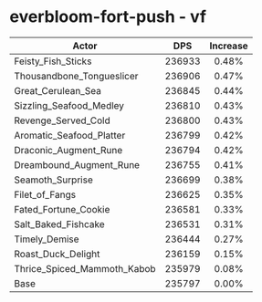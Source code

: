 # everbloom-fort-push - vf
| Actor | DPS | Increase |
|---|:---:|:---:|
|Feisty_Fish_Sticks|236933|0.48%|
|Thousandbone_Tongueslicer|236906|0.47%|
|Great_Cerulean_Sea|236845|0.44%|
|Sizzling_Seafood_Medley|236810|0.43%|
|Revenge_Served_Cold|236800|0.43%|
|Aromatic_Seafood_Platter|236799|0.42%|
|Draconic_Augment_Rune|236794|0.42%|
|Dreambound_Augment_Rune|236755|0.41%|
|Seamoth_Surprise|236699|0.38%|
|Filet_of_Fangs|236625|0.35%|
|Fated_Fortune_Cookie|236581|0.33%|
|Salt_Baked_Fishcake|236531|0.31%|
|Timely_Demise|236444|0.27%|
|Roast_Duck_Delight|236159|0.15%|
|Thrice_Spiced_Mammoth_Kabob|235979|0.08%|
|Base|235797|0.00%|
